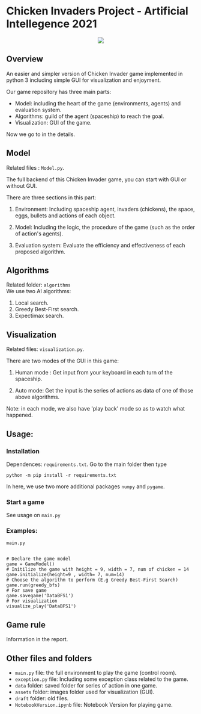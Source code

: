 Chicken Invaders Project -  Artificial Intellegence 2021
=========

<p align="center">
  <img src="https://i.ibb.co/z7dFmf2/Intro-1.png" />
</p>


Overview
---------
An easier and simpler version of Chicken Invader game implemented in python 3 including simple GUI for visualization and enjoyment.


Our game repository has three main parts:
- Model: including the heart of the game (environments, agents) and evaluation system.
- Algorithms: guild of the agent (spaceship) to reach the goal.
- Visualization: GUI of the game.

Now we go to in the details.

Model 
----
Related files : `Model.py`.

The full backend of this Chicken Invader game, you can start with GUI or without GUI.

There are three sections in this part:
1.  Environment: Including spaceship agent, invaders (chickens), the space, eggs, bullets and actions of each object. 

2.  Model: Including the logic, the procedure of the game (such as the order of action's agents).

3.  Evaluation system: Evaluate the efficiency and effectiveness of each proposed algorithm.


Algorithms
-----
Related folder: `algorithms`\
We use two AI algorithms: 

1.  Local search.
2.  Greedy Best-First search.
3.  Expectimax search. 

Visualization
-----
Related files: `visualization.py`.

There are two modes of the GUI in this game:

1.  Human mode : Get input from your keyboard in each turn of the spaceship.

2.  Auto mode: Get the input is the series of actions as data of one of those above algorithms.

Note: in each mode, we also have 'play back' mode so as to watch what happened.

Usage:
------
### Installation
Dependences:  `requirements.txt`. Go to the main folder then type
```
python -m pip install -r requirements.txt
```
In here, we use two more additional packages `numpy` and `pygame`.

### Start a game
See usage on `main.py`

### Examples:
```
main.py


# Declare the game model
game = GameModel()
# Initilize the game with height = 9, width = 7, num of chicken = 14
game.initialize(height=9 , width= 7, num=14)
# Choose the algorithm to perform (E.g Greedy Best-First Search)
game.run(greedy_bfs)
# For save game
game.savegame('DataBFS1')
# For visualization
visualize_play('DataBFS1')
```


Game rule
-------
Information in the report.


Other files and folders
-----
- `main.py` file: the full environment to play the game (control room).
- `exception.py` file: Including some exception class related to the game.
- `data` folder: saved folder for series of action in one game.                    
- `assets` folder: images folder used for visualization (GUI).
- `draft` folder: old files.
- `NotebookVersion.ipynb` file: Notebook Version for playing game.











